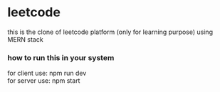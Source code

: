 # leetcode
this is the clone of leetcode platform (only for learning purpose) using MERN stack

### how to run this in your system ###
for client use: npm run dev  
for server use: npm start
